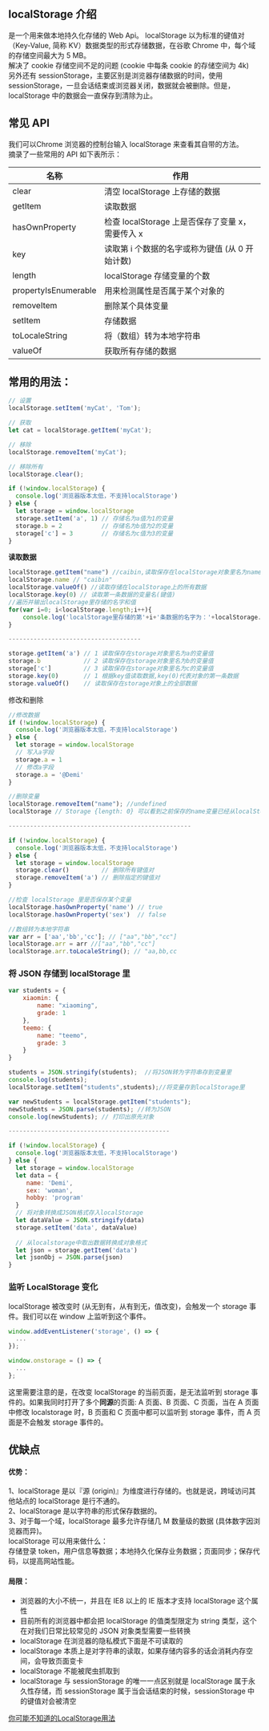 <a name="uPmBa"></a>
## localStorage 介绍
是一个用来做本地持久化存储的 Web Api。 localStorage 以为标准的键值对（Key-Value, 简称 KV）数据类型的形式存储数据，在谷歌 Chrome 中，每个域的存储空间最大为 5 MB。<br />解决了 cookie 存储空间不足的问题 (cookie 中每条 cookie 的存储空间为 4k)<br />另外还有 sessionStorage，主要区别是浏览器存储数据的时间，使用 sessionStorage，一旦会话结束或浏览器关闭，数据就会被删除。但是，localStorage 中的数据会一直保存到清除为止。
<a name="IgOXu"></a>
## 常见 API 
我们可以Chrome 浏览器的控制台输入 localStorage 来查看其自带的方法。<br />摘录了一些常用的 API 如下表所示：

| 名称 | 作用 |
| --- | --- |
|  clear |  清空 localStorage 上存储的数据 |
|  getItem |  读取数据 |
|  hasOwnProperty |  检查 localStorage 上是否保存了变量 x，需要传入 x |
| key |  读取第 i 个数据的名字或称为键值 (从 0 开始计数) |
| length | localStorage 存储变量的个数 |
|  propertyIsEnumerable |  用来检测属性是否属于某个对象的 |
|  removeItem |  删除某个具体变量 |
|  setItem |  存储数据 |
|  toLocaleString |  将（数组）转为本地字符串 |
|  valueOf |  获取所有存储的数据 |

<a name="px7oz"></a>
## 常用的用法：
```javascript
// 设置
localStorage.setItem('myCat', 'Tom');

// 获取
let cat = localStorage.getItem('myCat');

// 移除
localStorage.removeItem('myCat');

// 移除所有
localStorage.clear();

if (!window.localStorage) {
  console.log('浏览器版本太低，不支持localStorage')
} else {
  let storage = window.localStorage
  storage.setItem('a', 1) // 存储名为a值为1的变量
  storage.b = 2           // 存储名为b值为2的变量
  storage['c'] = 3        // 存储名为c值为3的变量
}

```

**读取数据**
```javascript
localStorage.getItem("name") //caibin,读取保存在localStorage对象里名为name的变量的值
localStorage.name // "caibin"
localStorage.valueOf() //读取存储在localStorage上的所有数据
localStorage.key(0) // 读取第一条数据的变量名(键值)
//遍历并输出localStorage里存储的名字和值
for(var i=0; i<localStorage.length;i++){
    console.log('localStorage里存储的第'+i+'条数据的名字为：'+localStorage.key(i)+',值为：'+localStorage.getItem(localStorage.key(i)));
}

-------------------------------------

storage.getItem('a') // 1 读取保存在storage对象里名为a的变量值
storage.b            // 2 读取保存在storage对象里名为b的变量值
storage['c']         // 3 读取保存在storage对象里名为c的变量值
storage.key(0)       // 1 根据key值读取数据,key(0)代表对象的第一条数据
storage.valueOf()    // 读取保存在storage对象上的全部数据
```
修改和删除

```javascript
//修改数据
if (!window.localStorage) {
  console.log('浏览器版本太低，不支持localStorage')
} else {
  let storage = window.localStorage
  // 写入a字段
  storage.a = 1
  // 修改a字段
  storage.a = '@Demi'
}

//删除变量
localStorage.removeItem("name"); //undefined
localStorage // Storage {length: 0} 可以看到之前保存的name变量已经从localStorage里删除了

---------------------------------------------------

if (!window.localStorage) {
  console.log('浏览器版本太低，不支持localStorage')
} else {
  let storage = window.localStorage
  storage.clear()         // 删除所有键值对
  storage.removeItem('a') // 删除指定的键值对
}

//检查 localStorage 里是否保存某个变量
localStorage.hasOwnProperty('name') // true
localStorage.hasOwnProperty('sex')  // false

//数组转为本地字符串
var arr = ['aa','bb','cc']; // ["aa","bb","cc"]
localStorage.arr = arr //["aa","bb","cc"]
localStorage.arr.toLocaleString(); // "aa,bb,cc


```

<a name="hfsEF"></a>
### 将 JSON 存储到 localStorage 里
```javascript
var students = {
    xiaomin: {
        name: "xiaoming",
        grade: 1
    },
    teemo: {
        name: "teemo",
        grade: 3
    }
}

students = JSON.stringify(students);  //将JSON转为字符串存到变量里
console.log(students);
localStorage.setItem("students",students);//将变量存到localStorage里

var newStudents = localStorage.getItem("students");
newStudents = JSON.parse(students); //转为JSON
console.log(newStudents); // 打印出原先对象

---------------------------------------------

if (!window.localStorage) {
  console.log('浏览器版本太低，不支持localStorage')
} else {
  let storage = window.localStorage
  let data = {
     name: 'Demi',
     sex: 'woman',
     hobby: 'program'
  }
  // 将对象转换成JSON格式存入localStorage
  let dataValue = JSON.stringify(data)
  storage.setItem('data', dataValue)
 
  // 从localstorage中取出数据转换成对象格式
  let json = storage.getItem('data')
  let jsonObj = JSON.parse(json)
}
```
<a name="zvPhA"></a>
### 监听 LocalStorage 变化
localStorage 被改变时 (从无到有，从有到无，值改变)，会触发一个 storage 事件。我们可以在 window 上监听到这个事件。
```javascript
window.addEventListener('storage', () => {
  ...
});

window.onstorage = () => {
  ...
};
```
这里需要注意的是，在改变 localStorage 的当前页面，是无法监听到 storage 事件的。如果我同时打开了多个**同源**的页面: A 页面、B 页面、C 页面，当在 A 页面中修改 localstorage 时，B 页面和 C 页面中都可以监听到 storage 事件，而 A 页面是不会触发 storage 事件的。



<a name="rsmrg"></a>
## 优缺点
<a name="SZn3E"></a>
#### 优势：
1、localStorage 是以『源 (origin)』为维度进行存储的。也就是说，跨域访问其他站点的 localStorage 是行不通的。<br />2、localStorage 是以字符串的形式保存数据的。<br />3、对于每一个域，localStorage 最多允许存储几 M 数量级的数据 (具体数字因浏览器而异)。<br />localStorage 可以用来做什么：<br />存储登录 token，用户信息等数据；本地持久化保存业务数据；页面同步；保存代码，以提高网站性能。
<a name="nkuAq"></a>
#### 局限：

- 浏览器的大小不统一，并且在 IE8 以上的 IE 版本才支持 localStorage 这个属性
- 目前所有的浏览器中都会把 localStorage 的值类型限定为 string 类型，这个在对我们日常比较常见的 JSON 对象类型需要一些转换
- localStorage 在浏览器的隐私模式下面是不可读取的
- localStorage 本质上是对字符串的读取，如果存储内容多的话会消耗内存空间，会导致页面变卡
- localStorage 不能被爬虫抓取到
- localStorage 与 sessionStorage 的唯一一点区别就是 localStorage 属于永久性存储，而 sessionStorage 属于当会话结束的时候，sessionStorage 中的键值对会被清空



[你可能不知道的LocalStorage用法](https://segmentfault.com/a/1190000020061167)

